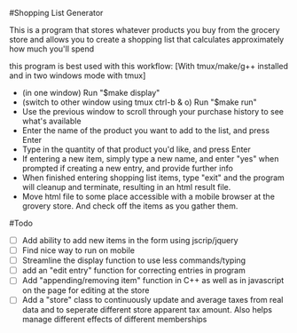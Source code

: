 #Shopping List Generator

This is a program that stores whatever products you buy from the grocery store and allows you to create a shopping list that calculates approximately how much you'll spend

this program is best used with this workflow: [With tmux/make/g++ installed and in two windows mode with tmux]
 - (in one window) Run "$make display"
 - (switch to other window using tmux ctrl-b & o) Run "$make run"
 - Use the previous window to scroll through your purchase history to see what's available
 - Enter the name of the product you want to add to the list, and press Enter
 - Type in the quantity of that product you'd like, and press Enter
 - If entering a new item, simply type a new name, and enter "yes" when prompted if creating a new entry, and provide further info
 - When finished entering shopping list items, type "exit" and the program will cleanup and terminate, resulting in an html result file.
 - Move html file to some place accessible with a mobile browser at the grovery store. And check off the items as you gather them.



#Todo
 - [ ] Add ability to add new items in the form using jscrip/jquery
 - [ ] Find nice way to run on mobile
 - [ ] Streamline the display function to use less commands/typing
 - [ ] add an "edit entry" function for correcting entries in program
 - [ ] Add "appending/removing item" function in C++ as well as in javascript on the page for editing at the store
 - [ ] Add a "store" class to continuously update and average taxes from real data and to seperate different store apparent tax amount. Also helps manage different effects of different memberships
